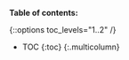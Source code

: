 <div style="clear: both;"></div>

**Table of contents:**

{::options toc_levels="1..2" /}

* TOC
{:toc}
{:.multicolumn}
